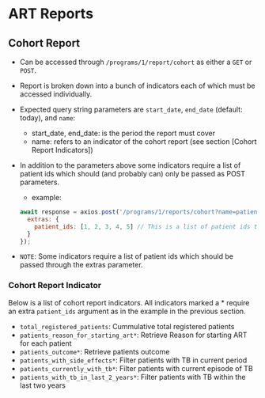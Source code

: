 # ART Reports

## Cohort Report

* Can be accessed through `/programs/1/report/cohort` as either a `GET` or `POST`.
* Report is broken down into a bunch of indicators each of which must be accessed individually.
* Expected query string parameters are `start_date`, `end_date` (default: today), and `name`:
  - start_date, end_date: is the period the report must cover
  - name: refers to an indicator of the cohort report (see section [Cohort Report Indicators])
* In addition to the parameters above some indicators require a list of patient ids which should (and probably can) only be passed as POST parameters.
  - example:

  ```javascript
  await response = axios.post('/programs/1/reports/cohort?name=patients_with_side_effects&start_date=2019-01-01&2019-04-01', {
    extras: {
      patient_ids: [1, 2, 3, 4, 5] // This is a list of patient ids to restrict query to
    }
  });
  ```
* `NOTE`: Some indicators require a list of patient ids which should be passed through the extras parameter.

### Cohort Report Indicator

Below is a list of cohort report indicators. All indicators marked a * require an extra `patient_ids` argument as in the example in the previous section.

* `total_registered_patients`: Cummulative total registered patients
* `patients_reason_for_starting_art*`: Retrieve Reason for starting ART for each patient
* `patients_outcome*`: Retrieve patients outcome
* `patients_with_side_effects*`: Filter patients with TB in current period
* `patients_currently_with_tb*`: Filter patients with current episode of TB
* `patients_with_tb_in_last_2_years*`: Filter patients with TB within the last two years

